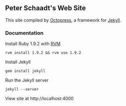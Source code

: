 ## Peter Schaadt's Web Site

This site compiled by [Octopress](http://octopress.org), a framework for [Jekyll](https://github.com/mojombo/jekyll).

### Documentation

Install Ruby 1.9.2 with [RVM](https://rvm.beginrescueend.com/)

```
rvm install 1.9.2 && rvm use 1.9.2
```

Install Jekyll

```
gem install jekyll
```

Run the Jekyll server

```
jekyll --server
```

View site at http://localhost:4000
